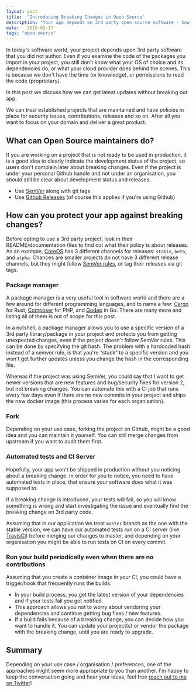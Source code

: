 ```yaml
---
layout: post
title:  "Introducing Breaking Changes in Open Source"
description: "Your app depends on 3rd party open source software - how do you avoid breaking changes?"
date:   2018-02-17
tags: "open-source"
---
```


In today's software world, your project depends upon 3rd party software that you did not author. Even if you examine the code of the packages you import in your project, you still don't know what your OS of choice and its dependencies do, or what your cloud provider does behind the scenes. This is because we don't have the time (or knowledge), or permissions to read the code (proprietary).

In this post we discuss how we can get latest updates without breaking our app.

We can _trust_ established projects that are maintained and have policies in place for security issues, contributions, releases and so on. After all you want to focus on your domain and deliver a great product.

## What can Open Source maintainers do?

If you are working on a project that is not ready to be used in production, it is a good idea to clearly indicate the development status of the project, so users don't complain later about breaking changes. Even if the project is under your personal Github handle and not under an organisation, you should still be clear about development status and releases.

* Use [SemVer](https://semver.org/) along with git tags
* Use [Github Releases](https://help.github.com/articles/creating-releases/) (of course this applies if you're using Github)

## How can you protect your app against breaking changes?

Before opting to use a 3rd party project, look in their README/documentation files to find out what their policy is about releases. As an example, [CoreOS](https://coreos.com/releases/) has 3 different channels for releases: `stable`, `beta`, and `alpha`. Chances are smaller projects do not have 3 different release channels, but they might follow [SemVer rules](https://semver.org/), or tag their releases via git tags.

### Package manager

A package manager is a very useful tool in software world and there are a few around for different programming languages, and to name a few: [Cargo](https://doc.rust-lang.org/cargo/) for Rust, [Composer](http://getcomposer.org/) for PHP, and [Godep](https://github.com/tools/godep) in Go. There are many more and listing all of them is out of scope for this post.

In a nutshell, a package manager allows you to use a specific version of a 3rd party library/package in your project and protects you from getting unexpected changes, even if the project doesn't follow SemVer rules. This can be done by specifying the git hash. The problem with a hardcoded hash instead of a semver rule, is that you're “stuck” to a specific version and you won't get further updates unless you change the hash in the corresponding file.

Whereas if the project was using SemVer, you could say that I want to get newer versions that are new features and bug/security fixes for version 2, but not breaking changes. You can automate this with a  CI job that runs every few days even if there are no new commits in your project and ships the new docker image (this process varies for each organisation).

### Fork

Depending on your use case, forking the project on Github, might be a good idea and you can maintain it yourself. You can still merge changes from upstream if you want to audit them first.

### Automated tests and CI Server
Hopefully, your app won't be shipped in production without you noticing about a breaking change. In order for you to notice, you need to have automated tests in place, that ensure your software does what it was supposed to.

If a breaking change is introduced, your tests will fail, so you will know something is wrong and start investigating the issue and eventually find the breaking change on 3rd party code.

Assuming that in our application we treat `master` branch as the one with the stable version, we can have our automated tests run on a CI server (like [TravisCI](https://travis-ci.org/)) before merging our changes to master, and depending on your organisation you might be able to run tests on CI on every commit.

### Run your build periodically even when there are no contributions

Assuming that you create a container image in your CI, you could have a trigger/hook that frequently runs the builds.

* In your build process, you get the latest version of your dependencies and if your tests fail you get notified.
* This approach allows you not to worry about vendoring your dependencies and continue getting bug fixes / new features.
* If a build fails because of a breaking change, you can decide how you want to handle it. You can update your project(s) or vendor the package with the breaking change, until you are ready to upgrade.

## Summary
Depending on your use case / organisation / preferences, one of the approaches might seem more appropriate to you than another. I'm happy to keep the conversation going and hear your ideas, feel free [reach out to me on Twitter](https://twitter.com/GeorgeGkirtsou)!
